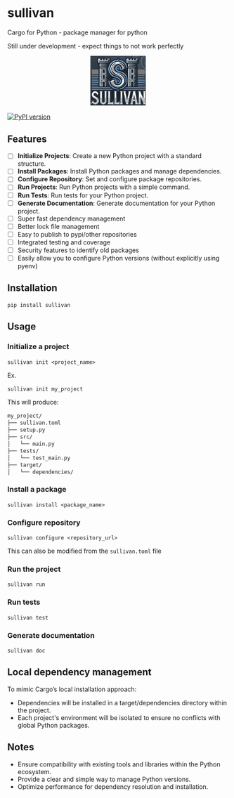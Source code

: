 # sullivan 
Cargo for Python - package manager for python

Still under development - expect things to not work perfectly

<p align="center">
  <img src="logo.png" alt="Sullivan Logo" width="25%">
</p>

[![PyPI version](https://badge.fury.io/py/sullivan.svg)](https://badge.fury.io/py/sullivan)

## Features
- [ ] **Initialize Projects**: Create a new Python project with a standard structure.
- [ ] **Install Packages**: Install Python packages and manage dependencies.
- [ ] **Configure Repository**: Set and configure package repositories.
- [ ] **Run Projects**: Run Python projects with a simple command.
- [ ] **Run Tests**: Run tests for your Python project.
- [ ] **Generate Documentation**: Generate documentation for your Python project.
- [ ] Super fast dependency management
- [ ] Better lock file management
- [ ] Easy to publish to pypi/other repositories
- [ ] Integrated testing and coverage
- [ ] Security features to identify old packages
- [ ] Easily allow you to configure Python versions (without explicitly using pyenv)

## Installation
```
pip install sullivan
```

## Usage

### Initialize a project
```
sullivan init <project_name>
```

Ex.
```
sullivan init my_project
```

This will produce:
```
my_project/
├── sullivan.toml
├── setup.py
├── src/
│   └── main.py
├── tests/
│   └── test_main.py
├── target/
│   └── dependencies/
```

### Install a package
```
sullivan install <package_name>
```

### Configure repository 
```
sullivan configure <repository_url>
``` 

This can also be modified from the `sullivan.toml` file

### Run the project
```
sullivan run
```

### Run tests
```
sullivan test
```


### Generate documentation
```
sullivan doc
```


## Local dependency management
To mimic Cargo’s local installation approach:

- Dependencies will be installed in a target/dependencies directory within the project.
- Each project's environment will be isolated to ensure no conflicts with global Python packages.


## Notes 
- Ensure compatibility with existing tools and libraries within the Python ecosystem.
- Provide a clear and simple way to manage Python versions.
- Optimize performance for dependency resolution and installation.


